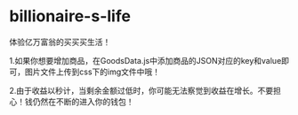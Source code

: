 # billionaire-s-life
体验亿万富翁的买买买生活！

1.如果你想要增加商品，在GoodsData.js中添加商品的JSON对应的key和value即可，图片文件上传到css下的img文件中哦！

2.由于收益以秒计，当剩余金额过低时，你可能无法察觉到收益在增长。不要担心！钱仍然在不断的进入你的钱包！
